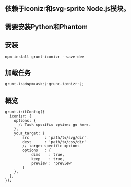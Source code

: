 ## 依赖于iconizr和svg-sprite Node.js模块。
## 需要安装Python和Phantom
## 安装
```
npm install grunt-iconizr --save-dev
```
## 加载任务
```
grunt.loadNpmTasks('grunt-iconizr');
```
## 概览
```
grunt.initConfig({
  iconizr: {
    options: {
      // Task-specific options go here.
    },
    your_target: {
        src       : 'path/to/svg/dir',
        dest      : 'path/to/css/dir',
        // Target specific options  
        options   : {
            dims    : true,
            keep    : true,
            preview : 'preview'
        }
    },
  },
});
```